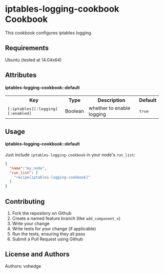iptables-logging-cookbook Cookbook
==================================
This cookbook configures iptables logging.

Requirements
------------

Ubuntu (tested at 14.04x64)

Attributes
----------

#### iptables-logging-cookbook::default
<table>
  <tr>
    <th>Key</th>
    <th>Type</th>
    <th>Description</th>
    <th>Default</th>
  </tr>
  <tr>
    <td><tt>[:iptables][:logging][:enabled]</tt></td>
    <td>Boolean</td>
    <td>whether to enable logging</td>
    <td><tt>true</tt></td>
  </tr>
</table>

Usage
-----
#### iptables-logging-cookbook::default

Just include `iptables-logging-cookbook` in your node's `run_list`:

```json
{
  "name":"my_node",
  "run_list": [
    "recipe[iptables-logging-cookbook]"
  ]
}
```

Contributing
------------

1. Fork the repository on Github
2. Create a named feature branch (like `add_component_x`)
3. Write your change
4. Write tests for your change (if applicable)
5. Run the tests, ensuring they all pass
6. Submit a Pull Request using Github

License and Authors
-------------------
Authors: vohedge

